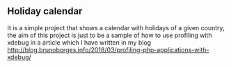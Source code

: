 ## Holiday calendar

It is a simple project that shows a calendar with holidays of a given country, the
aim of this project is just to be a sample of how to use profiling with xdebug in
a article which I have written in my blog http://blog.brunoborges.info/2018/03/profiling-php-applications-with-xdebug/
